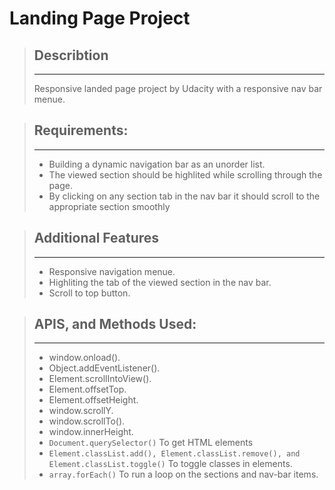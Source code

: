 # Landing Page Project 


> ## Describtion
> ---
>
> Responsive landed page project by Udacity with a responsive nav bar menue.

> ## Requirements:
>---
>
> - Building a dynamic navigation bar as an unorder list.
> - The viewed section should be highlited while scrolling through the page.
> - By clicking on any section tab in the nav bar it should scroll to the appropriate section smoothly

> ## Additional Features
>---
>
> - Responsive navigation menue.
> - Highliting the tab of the viewed section in the nav bar.
> - Scroll to top button.

> ## APIS, and Methods Used:
>---
>
> - window.onload().
> - Object.addEventListener().
> - Element.scrollIntoView().
> - Element.offsetTop.
> - Element.offsetHeight.
> - window.scrollY.
> - window.scrollTo().
> - window.innerHeight.
> - `Document.querySelector()` To get HTML elements
> - `Element.classList.add(), Element.classList.remove(), and Element.classList.toggle()` To toggle classes in elements.
> - `array.forEach()` To run a loop on the sections and nav-bar items.
